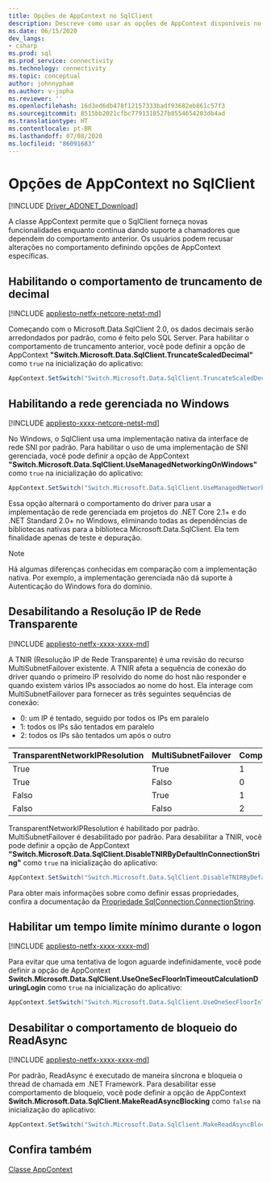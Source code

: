 ```yaml
---
title: Opções de AppContext no SqlClient
description: Descreve como usar as opções de AppContext disponíveis no SqlClient.
ms.date: 06/15/2020
dev_langs:
- csharp
ms.prod: sql
ms.prod_service: connectivity
ms.technology: connectivity
ms.topic: conceptual
author: johnnypham
ms.author: v-jopha
ms.reviewer: ''
ms.openlocfilehash: 16d3ed6db478f12157333badf93682eb861c57f3
ms.sourcegitcommit: 8515bb2021cfbc7791318527b8554654203db4ad
ms.translationtype: HT
ms.contentlocale: pt-BR
ms.lasthandoff: 07/08/2020
ms.locfileid: "86091683"
---
```

# <a name="appcontext-switches-in-sqlclient"></a>Opções de AppContext no SqlClient

[!INCLUDE [Driver_ADONET_Download](../../includes/driver_adonet_download.md)]

A classe AppContext permite que o SqlClient forneça novas funcionalidades enquanto continua dando suporte a chamadores que dependem do comportamento anterior. Os usuários podem recusar alterações no comportamento definindo opções de AppContext específicas.

## <a name="enabling-decimal-truncation-behavior"></a>Habilitando o comportamento de truncamento de decimal

[!INCLUDE [appliesto-netfx-netcore-netst-md](../../includes/appliesto-netfx-netcore-netst-md.md)]

Começando com o Microsoft.Data.SqlClient 2.0, os dados decimais serão arredondados por padrão, como é feito pelo SQL Server. Para habilitar o comportamento de truncamento anterior, você pode definir a opção de AppContext **"Switch.Microsoft.Data.SqlClient.TruncateScaledDecimal"** como `true` na inicialização do aplicativo:

```csharp
AppContext.SetSwitch("Switch.Microsoft.Data.SqlClient.TruncateScaledDecimal", true);
```

## <a name="enabling-managed-networking-on-windows"></a>Habilitando a rede gerenciada no Windows

[!INCLUDE [appliesto-xxxx-netcore-netst-md](../../includes/appliesto-xxxx-netcore-netst-md.md)]

No Windows, o SqlClient usa uma implementação nativa da interface de rede SNI por padrão. Para habilitar o uso de uma implementação de SNI gerenciada, você pode definir a opção de AppContext **"Switch.Microsoft.Data.SqlClient.UseManagedNetworkingOnWindows"** como `true` na inicialização do aplicativo:

```csharp
AppContext.SetSwitch("Switch.Microsoft.Data.SqlClient.UseManagedNetworkingOnWindows", true);
```

Essa opção alternará o comportamento do driver para usar a implementação de rede gerenciada em projetos do .NET Core 2.1+ e do .NET Standard 2.0+ no Windows, eliminando todas as dependências de bibliotecas nativas para a biblioteca Microsoft.Data.SqlClient. Ela tem finalidade apenas de teste e depuração.

> [!NOTE]
> Há algumas diferenças conhecidas em comparação com a implementação nativa. Por exemplo, a implementação gerenciada não dá suporte à Autenticação do Windows fora do domínio.

## <a name="disabling-transparent-network-ip-resolution"></a>Desabilitando a Resolução IP de Rede Transparente

[!INCLUDE [appliesto-netfx-xxxx-xxxx-md](../../includes/appliesto-netfx-xxxx-xxxx-md.md)]

A TNIR (Resolução IP de Rede Transparente) é uma revisão do recurso MultiSubnetFailover existente. A TNIR afeta a sequência de conexão do driver quando o primeiro IP resolvido do nome do host não responder e quando existem vários IPs associados ao nome do host. Ela interage com MultiSubnetFailover para fornecer as três seguintes sequências de conexão:<br />
* 0: um IP é tentado, seguido por todos os IPs em paralelo
* 1: todos os IPs são tentados em paralelo
* 2: todos os IPs são tentados um após o outro

|TransparentNetworkIPResolution|MultiSubnetFailover|Comportamento|
|--------|--------|--------|
|True|True|1|
|True|Falso|0|
|Falso|True|1|
|Falso|Falso|2|

TransparentNetworkIPResolution é habilitado por padrão. MultiSubnetFailover é desabilitado por padrão. Para desabilitar a TNIR, você pode definir a opção de AppContext **"Switch.Microsoft.Data.SqlClient.DisableTNIRByDefaultInConnectionString"** como `true` na inicialização do aplicativo:

```csharp
AppContext.SetSwitch("Switch.Microsoft.Data.SqlClient.DisableTNIRByDefaultInConnectionString", true);
```

Para obter mais informações sobre como definir essas propriedades, confira a documentação da [Propriedade SqlConnection.ConnectionString](https://docs.microsoft.com/dotnet/api/microsoft.data.sqlclient.sqlconnection.connectionstring). 

## <a name="enable-a-minimum-timeout-during-login"></a>Habilitar um tempo limite mínimo durante o logon

[!INCLUDE [appliesto-netfx-xxxx-xxxx-md](../../includes/appliesto-netfx-xxxx-xxxx-md.md)]

Para evitar que uma tentativa de logon aguarde indefinidamente, você pode definir a opção de AppContext **Switch.Microsoft.Data.SqlClient.UseOneSecFloorInTimeoutCalculationDuringLogin** como `true` na inicialização do aplicativo:

```csharp
AppContext.SetSwitch("Switch.Microsoft.Data.SqlClient.UseOneSecFloorInTimeoutCalculationDuringLogin", false);
```

## <a name="disable-blocking-behavior-of-readasync"></a>Desabilitar o comportamento de bloqueio do ReadAsync

[!INCLUDE [appliesto-netfx-xxxx-xxxx-md](../../includes/appliesto-netfx-xxxx-xxxx-md.md)]

Por padrão, ReadAsync é executado de maneira síncrona e bloqueia o thread de chamada em .NET Framework. Para desabilitar esse comportamento de bloqueio, você pode definir a opção de AppContext **Switch.Microsoft.Data.SqlClient.MakeReadAsyncBlocking** como `false` na inicialização do aplicativo:

```csharp
AppContext.SetSwitch("Switch.Microsoft.Data.SqlClient.MakeReadAsyncBlocking", false);
```

## <a name="see-also"></a>Confira também

[Classe AppContext](https://docs.microsoft.com/dotnet/api/system.appcontext?view=netcore-3.1)
